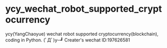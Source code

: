 # ycy_wechat_robot_supported_cryptocurrency
ycy(YangChaoyue) wechat robot supported cryptocurrency(blockchain), coding in Python. (ﾟДﾟ)y─┛
Creater's wechat ID:197626581 
